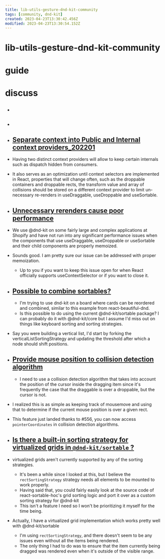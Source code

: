 ```yaml
---
title: lib-utils-gesture-dnd-kit-community
tags: [community, dnd-kit]
created: 2023-04-23T13:30:42.456Z
modified: 2023-04-23T13:30:54.152Z
---
```


# lib-utils-gesture-dnd-kit-community

# guide

# discuss
- ## 

- ## 

- ## [Separate context into Public and Internal context providers_202201](https://github.com/clauderic/dnd-kit/pull/569)
- Having two distinct context providers will allow to keep certain internals such as dispatch hidden from consumers. 
- It also serves as an optimization until context selectors are implemented in React, properties that will change often, such as the droppable containers and droppable rects, the transform value and array of collisions should be stored on a different context provider to limit un-necessary re-renders in useDraggable, useDroppable and useSortable.

- ## [Unnecessary rerenders cause poor performance](https://github.com/clauderic/dnd-kit/issues/389)
- We use @dnd-kit on some fairly large and complex applications at Shopify and have not run into any significant performance issues when the components that use useDraggable, useDroppable or useSortable and their child components are properly memoized.

- Sounds good. I am pretty sure our issue can be addressed with proper memoization.
  - Up to you if you want to keep this issue open for when React officially supports useContextSelector or if you want to close it.

- ## [Possible to combine sortables?](https://github.com/clauderic/dnd-kit/issues/114)
  - I'm trying to use dnd-kit on a board where cards can be reordered and combined, similar to this example from react-beautiful-dnd.
  - Is this possible to do using the current @dnd-kit/sortable package? I can probably do it with @dnd-kit/core but I assume I'd miss out on things like keyboard sorting and sorting strategies.

- Say you were building a vertical list, I'd start by forking the verticalListSortingStrategy and updating the threshold after which a node should shift positions.

- ## [Provide mouse position to collision detection algorithm](https://github.com/clauderic/dnd-kit/issues/127)
  - I need to use a collision detection algorithm that takes into account the position of the cursor inside the dragging item since it's frequently the case that the draggable is over a droppable, but the cursor is not.
- I realized this is as simple as keeping track of mousemove and using that to determine if the current mouse position is over a given rect.
- This feature just landed thanks to #556, you can now access `pointerCoordinates` in collision detection algorithms.

- ## [Is there a built-in sorting strategy for virtualized grids in `@dnd-kit/sortable` ?](https://github.com/clauderic/dnd-kit/discussions/411)
- virtualized grids aren't currently supported by any of the sorting strategies. 
  - It's been a while since I looked at this, but I believe the `rectSortingStrategy` strategy needs all elements to be mounted to work properly.
  - Having said that, you could fairly easily look at the source code of react-sortable-hoc's grid sorting logic and port it over as a custom sorting strategy for @dnd-kit
  - This isn't a feature I need so I won't be prioritizing it myself for the time being.

- Actually, I have a virtualized grid implementation which works pretty well with @dnd-kit/sortable
  - I'm using `rectSortingStrategy`, and there doesn't seem to be any issues even without all the items being rendered. 
  - The only thing I had to do was to ensure that the item currently being dragged was rendered even when it's outside of the visible range. 
